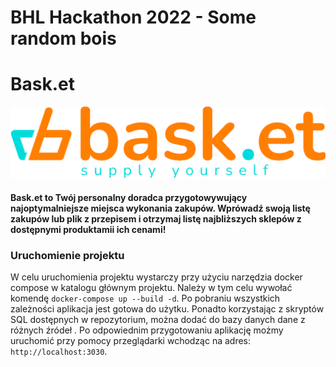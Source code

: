# BHL Hackathon 2022 - Some random bois


# Bask.et
![](frontend/assets/logos/logo_motto_inline.png)
#### Bask.et to Twój personalny doradca przygotowywujący najoptymalniejsze miejsca wykonania zakupów. Wprówadź swoją listę zakupów lub plik z przepisem i otrzymaj listę najbliższych sklepów z dostępnymi produktamii ich cenami!  
### Uruchomienie projektu

W celu uruchomienia projektu wystarczy przy użyciu narzędzia docker compose w katalogu głównym projektu. 
Należy w tym celu wywołać komendę `docker-compose up --build -d`. 
Po pobraniu wszystkich zależności aplikacja jest gotowa do użytku. 
Ponadto korzystając z skryptów SQL dostępnych w repozytorium, można dodać do bazy danych dane z różnych źródeł . 
Po odpowiednim przygotowaniu aplikację możmy uruchomić przy pomocy przeglądarki wchodząc na adres: `http://localhost:3030`.